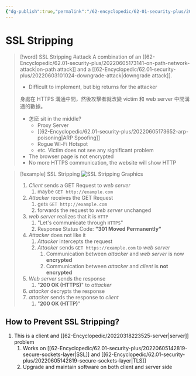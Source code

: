 ```yaml
---
{"dg-publish":true,"permalink":"/62-encyclopedic/62-01-security-plus/20220605142208-ssl-stripping/","dgHomeLink":true,"dgPassFrontmatter":false}
---
```



# SSL Stripping

>[!word] SSL Stripping #attack
> A combination of an [[62-Encyclopedic/62.01-security-plus/20220605173141-on-path-network-attack|on-path attack]] and a [[62-Encyclopedic/62.01-security-plus/20220603101024-downgrade-attack|downgrade attack]].
> - Difficult to implement, but big returns for the attacker  
> 
> 身處在 HTTPS 溝通中間，然後攻擊者就改變 victim 和 web server 中間溝通的數據。 
> - 怎麽 sit in the middle?
>     - Proxy Server 
>     - [[62-Encyclopedic/62.01-security-plus/20220605173652-arp-poisoning|ARP Spoofing]] 
>     - Rogue Wi-Fi Hotspot 
>     - etc.
> Victim does not see any significant problem
> - The browser page is not encrypted 
> - No more HTTPS communication, the website will show HTTP

> [!example] SSL Stripping 
> ![SSL Stripping Graphics](https://raw.githubusercontent.com/SheepYY039/PicGo-images/main/img/20220605144539.png)
> 1. *Client* sends a GET Request to *web server*
>     1. maybe `GET http://example.com`
> 2. *Attacker* receives the GET Request 
>     1. gets `GET http://example.com`
>     2. forwards the request to *web server* unchanged 
> 3. *web server* realizes that it is `HTTP`
>     1. "Let's communicate through `HTTPS`"
>     2. Response Status Code: **"301 Moved Permanently"**
> 3. *Attacker* does not like it 
>     1. *Attacker* intercepts the request 
>     2. *Attacker* sends `GET https://example.com` to *web server*
>         1. Communication between *attacker* and *web server* is now **encrypted**
>         2. Communication between *attacker* and *client* is **not encrypted**
> 3. *Web server* sends the response 
>     1. "**200 OK (HTTPS)**" to *attacker*
> 4. *attacker* decrypts the response 
> 1. *attacker* sends the response to *client*
>     1. "**200 OK (HTTP)**"

## How to Prevent SSL Stripping?

1. This is a client and [[62-Encyclopedic/20220318223525-server|server]] problem
	1. Works on [[62-Encyclopedic/62.01-security-plus/20220605142819-secure-sockets-layer|SSL]] and [[62-Encyclopedic/62.01-security-plus/20220605142819-secure-sockets-layer|TLS]] 
	2. Upgrade and maintain software on both client and server side 
